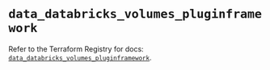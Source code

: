 # `data_databricks_volumes_pluginframework`

Refer to the Terraform Registry for docs: [`data_databricks_volumes_pluginframework`](https://registry.terraform.io/providers/databricks/databricks/1.53.0/docs/data-sources/volumes_pluginframework).
